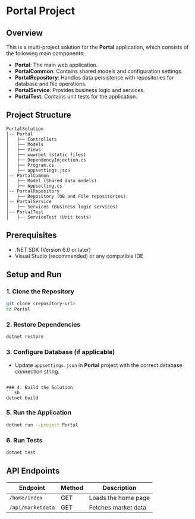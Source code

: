 # Portal Project

## Overview
This is a multi-project solution for the **Portal** application, which consists of the following main components:

- **Portal**: The main web application.
- **PortalCommon**: Contains shared models and configuration settings.
- **PortalRepository**: Handles data persistence with repositories for database and file operations.
- **PortalService**: Provides business logic and services.
- **PortalTest**: Contains unit tests for the application.

## Project Structure

```
PortalSolution
│-- Portal
│   ├── Controllers
│   ├── Models
│   ├── Views
│   ├── wwwroot (static files)
│   ├── DependencyInjection.cs
│   ├── Program.cs
│   ├── appsettings.json
│-- PortalCommon
│   ├── Model (Shared data models)
│   ├── Appsetting.cs
│-- PortalRepository
│   ├── Repository (DB and File repositories)
│-- PortalService
│   ├── Services (Business logic services)
│-- PortalTest
│   ├── ServiceTest (Unit tests)
```

## Prerequisites

- .NET SDK (Version 6.0 or later)
- Visual Studio (recommended) or any compatible IDE

## Setup and Run

### 1. Clone the Repository
```sh
git clone <repository-url>
cd Portal
```

### 2. Restore Dependencies
```sh
dotnet restore
```

### 3. Configure Database (if applicable)
- Update `appsettings.json` in **Portal** project with the correct database connection string.
```

### 4. Build the Solution
```sh
dotnet build
```

### 5. Run the Application
```sh
dotnet run --project Portal
```

### 6. Run Tests
```sh
dotnet test
```

## API Endpoints
| Endpoint | Method | Description |
|----------|--------|-------------|
| `/home/index` | GET | Loads the home page |
| `/api/marketdata` | GET | Fetches market data |

